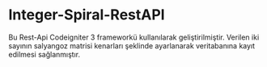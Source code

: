 # Integer-Spiral-RestAPI
 Bu Rest-Api Codeigniter 3 frameworkü kullanılarak geliştirilmiştir. Verilen iki sayının salyangoz matrisi kenarları şeklinde ayarlanarak veritabanına kayıt edilmesi sağlanmıştır.
